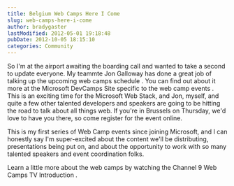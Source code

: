 ```yaml
---
title: Belgium Web Camps Here I Come
slug: web-camps-here-i-come
author: bradygaster
lastModified: 2012-05-01 19:18:48
pubDate: 2012-10-05 18:15:10
categories: Community
---
```


<p>So I&apos;m
  <a>at the airport</a>  awaiting the boarding call and wanted to take a second to update everyone. My teammte
  <a>Jon Galloway</a>  has done a great job of
  <a>talking up the upcoming web camps schedule</a> . You can find out about it more at the
  <a>Microsoft DevCamps Site specific to the web camp events</a> . This is an exciting time for the Microsoft Web Stack, and Jon, myself, and
  <a>quite a few other talented developers and speakers</a>  are going to be hitting the road to talk about all things web. If you&apos;re in Brussels on Thursday, we&apos;d love to have you there, so come register for the event online.&#xA0;</p>
<p>This is my first series of Web Camp events since joining Microsoft, and I can honestly say I&apos;m super-excited about the content we&apos;ll be distributing, presentations being put on, and about the opportunity to work with so many talented speakers and event
  coordination folks.&#xA0;</p>
<p>Learn a little more about the web camps by
  <a>watching the Channel 9 Web Camps TV Introduction</a> .&#xA0;</p>
